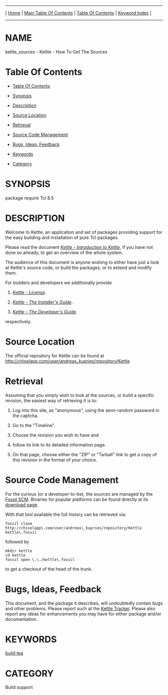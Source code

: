 
[//000000001]: # (kettle\_sources \- Kettle \- The Quick Brew System)
[//000000002]: # (Generated from file 'kettle\_sources\.man' by tcllib/doctools with format 'markdown')
[//000000003]: # (kettle\_sources\(n\) 1 doc "Kettle \- The Quick Brew System")

<hr> [ <a href="../../../../../../home">Home</a> | <a
href="../../toc.md">Main Table Of Contents</a> | <a
href="../toc.md">Table Of Contents</a> | <a
href="../../index.md">Keyword Index</a> ] <hr>

# NAME

kettle\_sources \- Kettle \- How To Get The Sources

# <a name='toc'></a>Table Of Contents

  - [Table Of Contents](#toc)

  - [Synopsis](#synopsis)

  - [Description](#section1)

  - [Source Location](#section2)

  - [Retrieval](#section3)

  - [Source Code Management](#section4)

  - [Bugs, Ideas, Feedback](#section5)

  - [Keywords](#keywords)

  - [Category](#category)

# <a name='synopsis'></a>SYNOPSIS

package require Tcl 8\.5

# <a name='description'></a>DESCRIPTION

Welcome to Kettle, an application and set of packages providing support for the
easy building and installation of pure Tcl packages\.

Please read the document *[Kettle \- Introduction to
Kettle](kettle\_intro\.md)*, if you have not done so already, to get an
overview of the whole system\.

The audience of this document is anyone wishing to either have just a look at
Kettle's source code, or build the packages, or to extend and modify them\.

For builders and developers we additionally provide

  1. *[Kettle \- License](kettle\_license\.md)*\.

  1. *[Kettle \- The Installer's Guide](kettle\_installer\.md)*\.

  1. *[Kettle \- The Developer's Guide](kettle\_devguide\.md)*\.

respectively\.

# <a name='section2'></a>Source Location

The official repository for Kettle can be found at
[http://chiselapp\.com/user/andreas\_kupries/repository/Kettle](http://chiselapp\.com/user/andreas\_kupries/repository/Kettle)

# <a name='section3'></a>Retrieval

Assuming that you simply wish to look at the sources, or build a specific
revision, the easiest way of retrieving it is to:

  1. Log into this site, as "anonymous", using the semi\-random password in the
     captcha\.

  1. Go to the "Timeline"\.

  1. Choose the revision you wish to have and

  1. follow its link to its detailed information page\.

  1. On that page, choose either the "ZIP" or "Tarball" link to get a copy of
     this revision in the format of your choice\.

# <a name='section4'></a>Source Code Management

For the curious \(or a developer\-to\-be\), the sources are managed by the [Fossil
SCM](http://www\.fossil\-scm\.org)\. Binaries for popular platforms can be found
directly at its [download page](http://www\.fossil\-scm\.org/download\.html)\.

With that tool available the full history can be retrieved via:

    fossil clone  http://chiselapp\.com/user/andreas\_kupries/repository/Kettle  kettle\.fossil

followed by

    mkdir kettle
    cd kettle
    fossil open \.\./kettle\.fossil

to get a checkout of the head of the trunk\.

# <a name='section5'></a>Bugs, Ideas, Feedback

This document, and the package it describes, will undoubtedly contain bugs and
other problems\. Please report such at the [Kettle
Tracker](https://chiselapp\.com/user/andreas\_kupries/repository/Kettle/index)\.
Please also report any ideas for enhancements you may have for either package
and/or documentation\.

# <a name='keywords'></a>KEYWORDS

[build tea](\.\./\.\./index\.md\#key0)

# <a name='category'></a>CATEGORY

Build support
